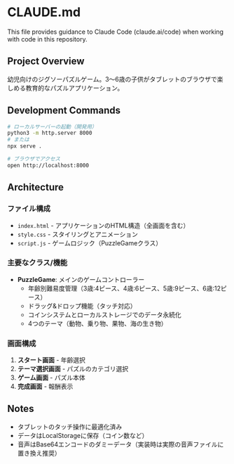 # CLAUDE.md

This file provides guidance to Claude Code (claude.ai/code) when working with code in this repository.

## Project Overview

幼児向けのジグソーパズルゲーム。3〜6歳の子供がタブレットのブラウザで楽しめる教育的なパズルアプリケーション。

## Development Commands

```bash
# ローカルサーバーの起動（開発用）
python3 -m http.server 8000
# または
npx serve .

# ブラウザでアクセス
open http://localhost:8000
```

## Architecture

### ファイル構成
- `index.html` - アプリケーションのHTML構造（全画面を含む）
- `style.css` - スタイリングとアニメーション
- `script.js` - ゲームロジック（PuzzleGameクラス）

### 主要なクラス/機能
- **PuzzleGame**: メインのゲームコントローラー
  - 年齢別難易度管理（3歳:4ピース、4歳:6ピース、5歳:9ピース、6歳:12ピース）
  - ドラッグ&ドロップ機能（タッチ対応）
  - コインシステムとローカルストレージでのデータ永続化
  - 4つのテーマ（動物、乗り物、果物、海の生き物）

### 画面構成
1. **スタート画面** - 年齢選択
2. **テーマ選択画面** - パズルのカテゴリ選択
3. **ゲーム画面** - パズル本体
4. **完成画面** - 報酬表示

## Notes

- タブレットのタッチ操作に最適化済み
- データはLocalStorageに保存（コイン数など）
- 音声はBase64エンコードのダミーデータ（実装時は実際の音声ファイルに置き換え推奨）